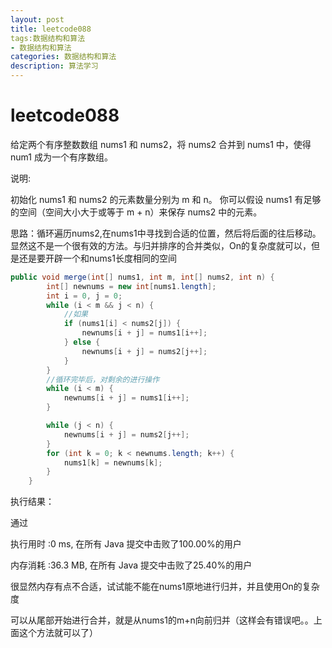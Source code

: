 ```yaml
---
layout: post
title: leetcode088
tags:数据结构和算法
- 数据结构和算法
categories: 数据结构和算法
description: 算法学习
---
```

# leetcode088

给定两个有序整数数组 nums1 和 nums2，将 nums2 合并到 nums1 中，使得 num1 成为一个有序数组。

说明:

初始化 nums1 和 nums2 的元素数量分别为 m 和 n。
你可以假设 nums1 有足够的空间（空间大小大于或等于 m + n）来保存 nums2 中的元素。

思路：循环遍历nums2,在nums1中寻找到合适的位置，然后将后面的往后移动。显然这不是一个很有效的方法。与归并排序的合并类似，On的复杂度就可以，但是还是要开辟一个和nums1长度相同的空间

```java
public void merge(int[] nums1, int m, int[] nums2, int n) {
        int[] newnums = new int[nums1.length];
        int i = 0, j = 0;
        while (i < m && j < n) {
            //如果
            if (nums1[i] < nums2[j]) {
                newnums[i + j] = nums1[i++];
            } else {
                newnums[i + j] = nums2[j++];
            }
        }
        //循环完毕后，对剩余的进行操作
        while (i < m) {
            newnums[i + j] = nums1[i++];
        }

        while (j < n) {
            newnums[i + j] = nums2[j++];
        }
        for (int k = 0; k < newnums.length; k++) {
            nums1[k] = newnums[k];
        }
    }

```

执行结果：

通过

执行用时 :0 ms, 在所有 Java 提交中击败了100.00%的用户

内存消耗 :36.3 MB, 在所有 Java 提交中击败了25.40%的用户



很显然内存有点不合适，试试能不能在nums1原地进行归并，并且使用On的复杂度

可以从尾部开始进行合并，就是从nums1的m+n向前归并（这样会有错误吧。。上面这个方法就可以了）